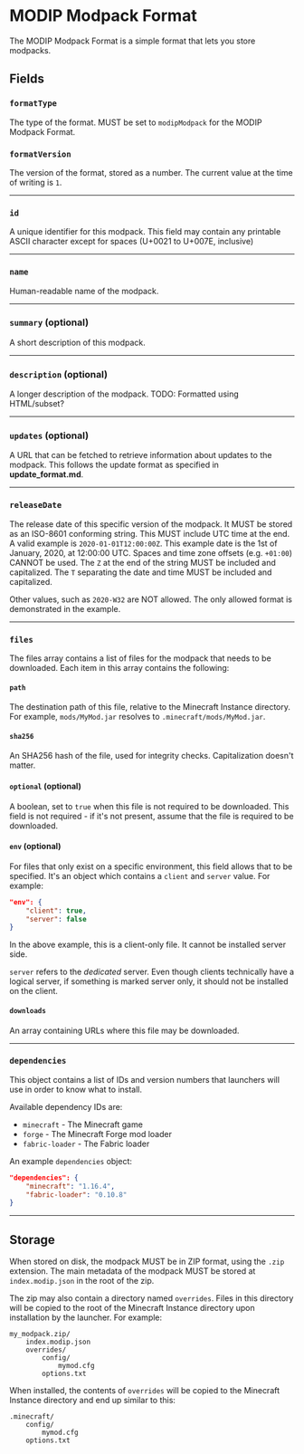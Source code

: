 # MODIP Modpack Format

The MODIP Modpack Format is a simple format that lets you store modpacks.

## Fields

### `formatType`
The type of the format. MUST be set to `modipModpack` for the MODIP Modpack Format.

### `formatVersion`
The version of the format, stored as a number. The current value at the time of writing is `1`.

---

### `id`
A unique identifier for this modpack. This field may contain any printable ASCII character except for spaces (U+0021 to U+007E, inclusive)

---

### `name`
Human-readable name of the modpack.

---

### `summary` (optional)
A short description of this modpack.

---

### `description` (optional)
A longer description of the modpack. TODO: Formatted using HTML/subset?

---

### `updates` (optional)
A URL that can be fetched to retrieve information about updates to the modpack. This follows the update format as specified in **update_format.md**.

---

### `releaseDate`
The release date of this specific version of the modpack. It MUST be stored as an ISO-8601 conforming string. This MUST include UTC time at the end. A valid example is `2020-01-01T12:00:00Z`. This example date is the 1st of January, 2020, at 12:00:00 UTC. Spaces and time zone offsets (e.g. `+01:00`) CANNOT be used. The `Z` at the end of the string MUST be included and capitalized. The `T` separating the date and time MUST be included and capitalized.

Other values, such as `2020-W32` are NOT allowed. The only allowed format is demonstrated in the example.

---

### `files`
The files array contains a list of files for the modpack that needs to be downloaded. Each item in this array contains the following:

#### `path`
The destination path of this file, relative to the Minecraft Instance directory. For example, `mods/MyMod.jar` resolves to `.minecraft/mods/MyMod.jar`.

#### `sha256`
An SHA256 hash of the file, used for integrity checks. Capitalization doesn't matter.

#### `optional` (optional)
A boolean, set to `true` when this file is not required to be downloaded. This field is not required - if it's not present, assume that the file is required to be downloaded.

#### `env` (optional)
For files that only exist on a specific environment, this field allows that to be specified. It's an object which contains a `client` and `server` value. For example:
```json
"env": {
    "client": true,
    "server": false
}
```
In the above example, this is a client-only file. It cannot be installed server side.

`server` refers to the *dedicated* server. Even though clients technically have a logical server, if something is marked server only, it should not be installed on the client.

#### `downloads`
An array containing URLs where this file may be downloaded.

---

### `dependencies`
This object contains a list of IDs and version numbers that launchers will use in order to know what to install.

Available dependency IDs are:
- `minecraft` - The Minecraft game
- `forge` - The Minecraft Forge mod loader
- `fabric-loader` - The Fabric loader

An example `dependencies` object:
```json
"dependencies": {
    "minecraft": "1.16.4",
    "fabric-loader": "0.10.8"
}
```

---

## Storage
When stored on disk, the modpack MUST be in ZIP format, using the `.zip` extension. The main metadata of the modpack MUST be stored at `index.modip.json` in the root of the zip.

The zip may also contain a directory named `overrides`. Files in this directory will be copied to the root of the Minecraft Instance directory upon installation by the launcher. For example:
```
my_modpack.zip/
    index.modip.json
    overrides/
        config/
            mymod.cfg
        options.txt
```
When installed, the contents of `overrides` will be copied to the Minecraft Instance directory and end up similar to this:
```
.minecraft/
    config/
        mymod.cfg
    options.txt
```